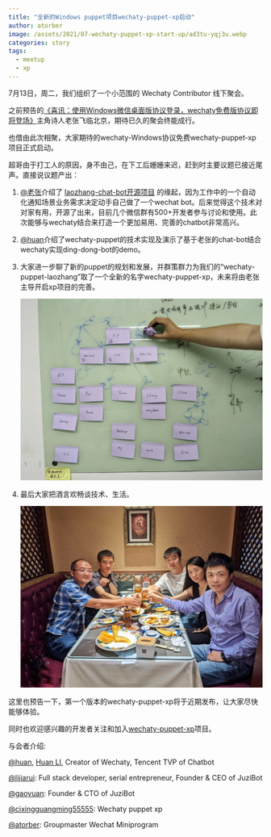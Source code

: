 ```yaml
---
title: "全新的Windows puppet项目wechaty-puppet-xp启动"
author: atorber
image: /assets/2021/07-wechaty-puppet-xp-start-up/ad3tu-yqj3u.webp
categories: story
tags:
  - meetup
  - xp
---
```


<!--more-->

7月13日，周二，我们组织了一个小范围的 Wechaty Contributor 线下聚会。

之前预告的[《喜讯：使用Windows微信桌面版协议登录，wechaty免费版协议即将登场》](https://wechaty.js.org/2021/07/05/puppet-laozhang-wechat-bot/)主角诗人老张飞临北京，期待已久的聚会终能成行。

也借由此次相聚，大家期待的wechaty-Windows协议免费wechaty-puppet-xp项目正式启动。

超哥由于打工人的原因，身不由己，在下工后姗姗来迟，赶到时主要议题已接近尾声。直接说议题产出：

1. [@老张](https://github.com/cixingguangming55555)介绍了 [laozhang-chat-bot开源项目](https://github.com/cixingguangming55555/wechat-bot) 的缘起，因为工作中的一个自动化通知场景业务需求决定动手自己做了一个wechat bot。后来觉得这个技术对对家有用，开源了出来，目前几个微信群有500+开发者参与讨论和使用。此次能够与wechaty结合来打造一个更加易用、完善的chatbot非常高兴。

2. [@huan](https://github.com/huan)介绍了wechaty-puppet的技术实现及演示了基于老张的chat-bot结合wechaty实现ding-dong-bot的demo。

3. 大家进一步聊了新的puppet的规划和发展，并群策群力为我们的“wechaty-puppet-laozhang”取了一个全新的名字wechaty-puppet-xp，未来将由老张主导开启xp项目的完善。

    ![rare-book.jpeg](/assets/2021/07-wechaty-puppet-xp-start-up/awjiy-xpvlz.webp)

4. 最后大家把酒言欢畅谈技术、生活。

    ![rare-book.jpeg](/assets/2021/07-wechaty-puppet-xp-start-up/athob-fx113.webp)

这里也预告一下，第一个版本的wechaty-puppet-xp将于近期发布，让大家尽快能够体验。

同时也欢迎感兴趣的开发者关注和加入[wechaty-puppet-xp](https://github.com/wechaty/wechaty-puppet-xp)项目。

与会者介绍:

[@huan](https://github.com/huan), [Huan LI](https://wechaty.js.org/contributors/huan), Creator of Wechaty, Tencent TVP of Chatbot

[@lijiarui](https://github.com/lijiarui): Full stack developer, serial entrepreneur, Founder & CEO of JuziBot

[@gaoyuan](https://github.com/windmemory): Founder & CTO of JuziBot

[@cixingguangming55555](https://github.com/cixingguangming55555): Wechaty puppet xp

[@atorber](https://github.com/atorber): Groupmaster Wechat Miniprogram
